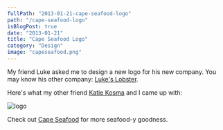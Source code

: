 ```yaml
---
fullPath: "2013-01-21-cape-seafood-logo"
path: "/cape-seafood-logo"
isBlogPost: true
date: "2013-01-21"
title: "Cape Seafood Logo"
category: "Design"
image: "capeseafood.png"
---
```


My friend Luke asked me to design a new logo for his new company. You may know his other company: [Luke's Lobster](https://www.lukeslobster.com/).

Here's what my other friend [Katie Kosma](http://www.katiekosma.com/) and I came up with:

![logo](./images/capeseafood.png)

Check out [Cape Seafood](http://www.capeseafoodllc.com/) for more seafood-y goodness.